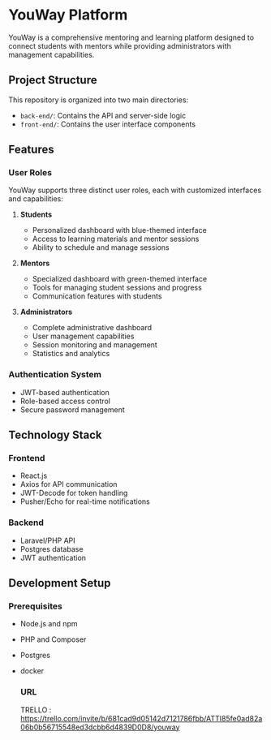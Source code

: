 # YouWay Platform

YouWay is a comprehensive mentoring and learning platform designed to connect students with mentors while providing administrators with management capabilities.

## Project Structure

This repository is organized into two main directories:

- `back-end/`: Contains the API and server-side logic
- `front-end/`: Contains the user interface components

## Features

### User Roles

YouWay supports three distinct user roles, each with customized interfaces and capabilities:

1. **Students**
   - Personalized dashboard with blue-themed interface
   - Access to learning materials and mentor sessions
   - Ability to schedule and manage sessions

2. **Mentors**
   - Specialized dashboard with green-themed interface
   - Tools for managing student sessions and progress
   - Communication features with students

3. **Administrators**
   - Complete administrative dashboard
   - User management capabilities
   - Session monitoring and management
   - Statistics and analytics

### Authentication System

- JWT-based authentication
- Role-based access control
- Secure password management

## Technology Stack

### Frontend
- React.js
- Axios for API communication
- JWT-Decode for token handling
- Pusher/Echo for real-time notifications

### Backend
- Laravel/PHP API
- Postgres database
- JWT authentication

## Development Setup

### Prerequisites
- Node.js and npm
- PHP and Composer
- Postgres
- docker

  ### URL
  TRELLO  : https://trello.com/invite/b/681cad9d05142d7121786fbb/ATTI85fe0ad82a06b0b56715548ed3dcbb6d4839D0D8/youway

